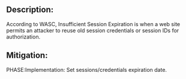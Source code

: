 ## Description:

According to WASC, Insufficient Session Expiration is when a web site permits an attacker to reuse old session credentials or session IDs for authorization.



## Mitigation:


PHASE:Implementation:
Set sessions/credentials expiration date.

